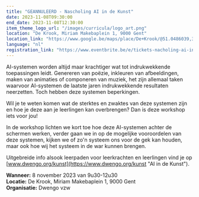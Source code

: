 ```yaml
---
title: "GEANNULEERD - Nascholing AI in de Kunst"
date: 2023-11-08T09:30:00
end_date: 2023-11-08T12:30:00
item_theme_logo_url: "/images/curricula/logo_art.png"
location: "De Krook, Miriam Makebaplein 1, 9000 Gent"
location_link: "https://www.google.be/maps/place/De+Krook/@51.0486039,3.7264986,17z/data=!3m1!4b1!4m6!3m5!1s0x47c3714effffffff:0x9b1a2c7f1cb8c825!8m2!3d51.0486039!4d3.7286873!16s%2Fg%2F1hc0gcm5l"
language: "nl"
registration_link: "https://www.eventbrite.be/e/tickets-nacholing-ai-in-de-kunst-666670749157"
---
```

AI-systemen worden altijd maar krachtiger wat tot indrukwekkende toepassingen leidt. 
Genereren van poëzie, inkleuren van afbeeldingen, maken van animaties of componeren van muziek, 
het zijn allemaal taken waarvoor AI-systemen de laatste jaren indrukwekkende resultaten neerzetten. 
Toch hebben deze systemen beperkingen. 

Wil je te weten komen wat de sterktes en zwaktes van deze systemen zijn en hoe je deze aan je leerlingen kan overbrengen? 
Dan is deze workshop iets voor jou! 

In de workshop lichten we kort toe hoe deze AI-systemen achter de schermen werken, verder gaan we in op de mogelijke vooroordelen van deze systemen, 
kijken we of zo'n systeem ons voor de gek kan houden, maar ook hoe wij het systeem in de war kunnen brengen. 



Uitgebreide info alsook leerpaden voor leerkrachten en leerlingen vind je op [www.dwengo.org/kunst](https://www.dwengo.org/kunst "AI in de Kunst").

**Wanneer:** 8 november 2023 van 9u30-12u30<br>
**Locatie:** De Krook, Miriam Makebaplein 1, 9000 Gent<br>
**Organisatie:** Dwengo vzw
